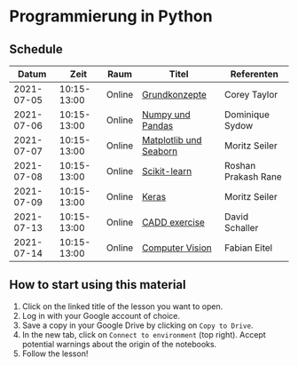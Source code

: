 # Programmierung in Python

## Schedule

| Datum      | Zeit        | Raum   | Titel                       | Referenten             |
| ---------- | ----------- | ------ | --------------------------- | ---------------------- |
| 2021-07-05 | 10:15-13:00 | Online | [Grundkonzepte][1]          | Corey Taylor           |
| 2021-07-06 | 10:15-13:00 | Online | [Numpy und Pandas][2]       | Dominique Sydow        |
| 2021-07-07 | 10:15-13:00 | Online | [Matplotlib und Seaborn][3] | Moritz Seiler          |
| 2021-07-08 | 10:15-13:00 | Online | [Scikit-learn][4]           | Roshan Prakash Rane    |
| 2021-07-09 | 10:15-13:00 | Online | [Keras][5]                  | Moritz Seiler          |
| 2021-07-13 | 10:15-13:00 | Online | [CADD exercise][6]          | David Schaller         |
| 2021-07-14 | 10:15-13:00 | Online | [Computer Vision][7]        | Fabian Eitel           |

<!-- TODO: Update branch name to tagged release -->

[1]: https://colab.research.google.com/github/volkamerlab/ai_in_medicine/blob/master/week1_session1_grundkonzepte.ipynb
[2]: https://colab.research.google.com/github/volkamerlab/ai_in_medicine/blob/master/week1_session2_numpy_pandas.ipynb
[3]: https://colab.research.google.com/github/volkamerlab/ai_in_medicine/blob/master/week1_session3_matplotlib.ipynb
[4]: https://colab.research.google.com/github/volkamerlab/ai_in_medicine/blob/master/week1_session4_intro_to_ml_and_scikit_learn.ipynb
[5]: https://colab.research.google.com/github/volkamerlab/ai_in_medicine/blob/master/week1_session5_deep_learning.ipynb
[6]: https://colab.research.google.com/github/volkamerlab/ai_in_medicine/blob/master/week2_session1_cadd_exercise.ipynb
[7]: https://colab.research.google.com/github/volkamerlab/ai_in_medicine/blob/master/week2_session2_images_MRI_dl.ipynb

## How to start using this material

1. Click on the linked title of the lesson you want to open.
2. Log in with your Google account of choice.
3. Save a copy in your Google Drive by clicking on `Copy to Drive`.
4. In the new tab, click on `Connect to environment` (top right). Accept potential warnings about the origin of the notebooks.
5. Follow the lesson!
